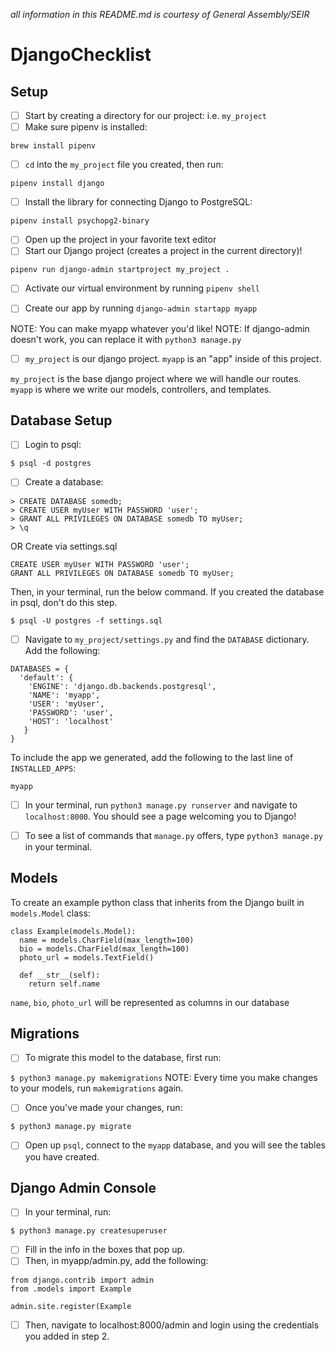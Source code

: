 *all information in this README.md is courtesy of General Assembly/SEIR*

# DjangoChecklist

## Setup 

- [ ] Start by creating a directory for our project: i.e. ```my_project```
- [ ] Make sure pipenv is installed:

```brew install pipenv```
- [ ] ```cd``` into the ```my_project``` file you created, then run: 

```pipenv install django```
- [ ] Install the library for connecting Django to PostgreSQL:

```pipenv install psychopg2-binary```
- [ ] Open up the project in your favorite text editor
- [ ] Start our Django project (creates a project in the current directory)!

```pipenv run django-admin startproject my_project .```
- [ ] Activate our virtual environment by running ```pipenv shell```

- [ ] Create our app by running ```django-admin startapp myapp``` 

NOTE: You can make myapp whatever you'd like!
NOTE: If django-admin doesn't work, you can replace it with ```python3 manage.py```
- [ ] ```my_project``` is our django project.  ```myapp``` is an "app" inside of this project.

```my_project``` is the base django project where we will handle our routes.  ```myapp``` is where we write our models, controllers, and templates.

## Database Setup

- [ ] Login to psql: 

```$ psql -d postgres```
- [ ] Create a database:
```
> CREATE DATABASE somedb;
> CREATE USER myUser WITH PASSWORD 'user';
> GRANT ALL PRIVILEGES ON DATABASE somedb TO myUser;
> \q
```
OR Create via settings.sql
``` CREATE DATABASE somedb;
CREATE USER myUser WITH PASSWORD 'user';
GRANT ALL PRIVILEGES ON DATABASE somedb TO myUser;
```
Then, in your terminal, run the below command. If you created the database in psql, don't do this step.

``` $ psql -U postgres -f settings.sql ```

- [ ] Navigate to ```my_project/settings.py``` and find the ```DATABASE``` dictionary.  Add the following:

```
DATABASES = {
  'default': {
    'ENGINE': 'django.db.backends.postgresql',
    'NAME': 'myapp',
    'USER': 'myUser',
    'PASSWORD': 'user',
    'HOST': 'localhost'
   }
}
```
To include the app we generated, add the following to the last line of ```INSTALLED_APPS```:

```myapp```

- [ ] In your terminal, run ```python3 manage.py runserver``` and navigate to ```localhost:8000```. You should see a page welcoming you to Django!

- [ ] To see a list of commands that ```manage.py``` offers, type ```python3 manage.py``` in your terminal.

## Models

To create an example python class that inherits from the Django built in ```models.Model``` class:

```
class Example(models.Model):
  name = models.CharField(max_length=100)
  bio = models.CharField(max_length=100)
  photo_url = models.TextField()
  
  def __str__(self):
    return self.name
```

```name```, ```bio```, ```photo_url``` will be represented as columns in our database

## Migrations

- [ ] To migrate this model to the database, first run: 

```$ python3 manage.py makemigrations```
NOTE: Every time you make changes to your models, run ```makemigrations``` again.

- [ ] Once you've made your changes, run: 

```$ python3 manage.py migrate```

- [ ] Open up ```psql```, connect to the ```myapp``` database, and you will see the tables you have created. 


## Django Admin Console
- [ ] In your terminal, run:

```$ python3 manage.py createsuperuser```
- [ ] Fill in the info in the boxes that pop up. 
- [ ] Then, in myapp/admin.py, add the following:

```
from django.contrib import admin
from .models import Example

admin.site.register(Example
```

- [ ] Then, navigate to localhost:8000/admin and login using the credentials you added in step 2.




